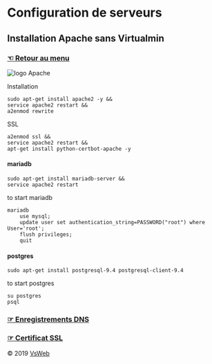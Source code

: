 Configuration de serveurs
==
Installation Apache sans Virtualmin
-
### [&#9756; Retour au menu](../README.md)
![logo Apache](https://doc.ubuntu-fr.org/_media/apache_logo.png "logo apache")

Installation

    sudo apt-get install apache2 -y &&
    service apache2 restart &&
    a2enmod rewrite

SSL

    a2enmod ssl &&
    service apache2 restart &&
    apt-get install python-certbot-apache -y
    
#### mariadb

    sudo apt-get install mariadb-server &&
    service apache2 restart

to start mariadb

    mariadb
        use mysql;
        update user set authentication_string=PASSWORD("root") where User='root';
        flush privileges;
        quit

#### postgres

    sudo apt-get install postgresql-9.4 postgresql-client-9.4

to start postgres

    su postgres
    psql
    
### [&#9758; Enregistrements DNS](DNS.md)
### [&#9758; Certificat SSL](SSL.md)

&copy; 2019 [VsWeb](https://vsweb.be)
